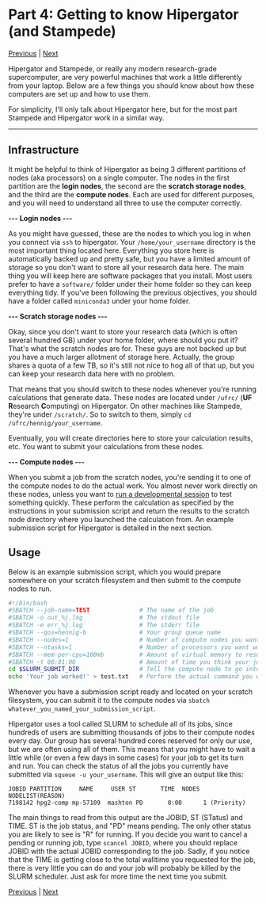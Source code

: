 # Part 4: Getting to know Hipergator (and Stampede)
[Previous](https://github.com/ashtonmv/Getting-Started/blob/master/objectives/Part_3.md) | [Next](https://github.com/ashtonmv/Getting-Started/blob/master/objectives/Part_5.md)

Hipergator and Stampede, or really any modern research-grade supercomputer, are very powerful machines that work a little differently from your laptop. Below are a few things you should know about how these computers are set up and how to use them.

For simplicity, I'll only talk about Hipergator here, but for the most part Stampede and Hipergator work in a similar way.

---------------
## Infrastructure
It might be helpful to think of Hipergator as being 3 different partitions of nodes (aka processors) on a single computer. The nodes in the first partition are the **login nodes**, the second are the **scratch storage nodes**, and the third are the **compute nodes**. Each are used for different purposes, and you will need to understand all three to use the computer correctly.

**--- Login nodes ---**

As you might have guessed, these are the nodes to which you log in when you connect via ``ssh`` to hipergator. Your ``/home/your_username`` directory is the most important thing located here. Everything you store here is automatically backed up and pretty safe, but you have a limited amount of storage so you don't want to store all your research data here. The main thing you will keep here are software packages that you install. Most users prefer to have a ``software/`` folder under their home folder so they can keep everything tidy. If you've been following the previous objectives, you should have a folder called ``miniconda3`` under your home folder.

**--- Scratch storage nodes ---**

Okay, since you don't want to store your research data (which is often several hundred GB) under your home folder, where should you put it? That's what the scratch nodes are for. These guys are not backed up but you have a much larger allotment of storage here. Actually, the group shares a quota of a few TB, so it's still not nice to hog all of that up, but you can keep your research data here with no problem.

That means that you should switch to these nodes whenever you're running calculations that generate data. These nodes are located under ``/ufrc/`` (**UF** **R**esearch **C**omputing) on Hipergator. On other machines like Stampede, they're under ``/scratch/``. So to switch to them, simply ``cd /ufrc/hennig/your_username``.

Eventually, you will create directories here to store your calculation results, etc. You want to submit your calculations from these nodes.

**--- Compute nodes ---**

When you submit a job from the scratch nodes, you're sending it to one of the compute nodes to do the actual work. You almost never work directly on these nodes, unless you want to [run a developmental session](https://wiki.rc.ufl.edu/doc/Development_and_Testing) to test something quickly. These perform the calculation as specified by the instructions in your submission script and return the results to the scratch node directory where you launched the calculation from. An example submission script for Hipergator is detailed in the next section.

## Usage

Below is an example submission script, which you would prepare somewhere on your scratch filesystem and then submit to the compute nodes to run.

```bash
#!/bin/bash
#SBATCH --job-name=TEST              # The name of the job
#SBATCH -o out_%j.log                # The stdout file
#SBATCH -e err_%j.log                # The stderr file
#SBATCH --qos=hennig-b               # Your group queue name
#SBATCH --nodes=1                    # Number of compute nodes you want working on your job
#SBATCH --ntasks=1                   # Number of processors you want working on your job
#SBATCH --mem-per-cpu=100mb          # Amount of virtual memory to reserve for running your job
#SBATCH -t 00:01:00                  # Amount of time you think your job will take (if exceeded, job will die!)
cd $SLURM_SUBMIT_DIR                 # Tell the compute node to go into your working directory on scratch
echo 'Your job worked!' > test.txt   # Perform the actual command you want
```

Whenever you have a submission script ready and located on your scratch filesystem, you can submit it to the compute nodes via ``sbatch whatever_you_named_your_submission_script``.

Hipergator uses a tool called SLURM to schedule all of its jobs, since hundreds of users are submitting thousands of jobs to their compute nodes every day. Our group has several hundred cores reserved for only our use, but we are often using all of them. This means that you might have to wait a little while (or even a few days in some cases) for your job to get its turn and run. You can check the status of all the jobs you currently have submitted via ``squeue -u your_username``. This will give an output like this:

```
JOBID PARTITION     NAME     USER ST       TIME  NODES NODELIST(REASON)
7198142 hpg2-comp mp-57109  mashton PD       0:00      1 (Priority)
```
The main things to read from this output are the JOBID, ST (STatus) and TIME. ST is the job status, and "PD" means pending. The only other status you are likely to see is "R" for running. If you decide you want to cancel a pending or running job, type ``scancel JOBID``, where you should replace JOBID with the actual JOBID corresponding to the job. Sadly, if you notice that the TIME is getting close to the total walltime you requested for the job, there is very little you can do and your job will probably be killed by the SLURM scheduler. Just ask for more time the next time you submit.

[Previous](https://github.com/ashtonmv/Getting-Started/blob/master/objectives/Part_3.md) | [Next](https://github.com/ashtonmv/Getting-Started/blob/master/objectives/Part_5.md)